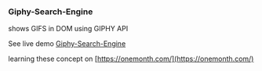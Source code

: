 ### Giphy-Search-Engine

shows GIFS in DOM using GIPHY API

See live demo [Giphy-Search-Engine](https://flyingsonu122.github.io/Giphy-Search-Engine)


learning these concept on [https://onemonth.com/](https://onemonth.com/)
